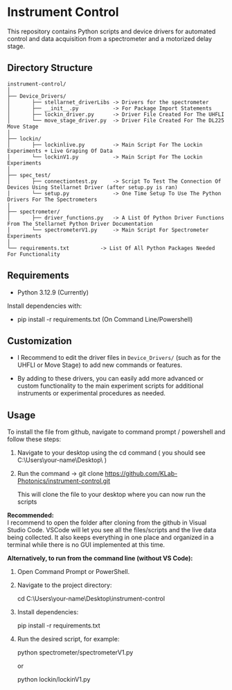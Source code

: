 # Instrument Control

This repository contains Python scripts and device drivers for automated control and data acquisition from a spectrometer and a motorized delay stage.

## Directory Structure

    instrument-control/
    │
    ├── Device_Drivers/
    │       ├── stellarnet_driverLibs -> Drivers for the spectrometer
    │       ├── __init__.py           -> For Package Import Statements
    │       ├── lockin_driver.py      -> Driver File Created For The UHFLI
    │       └── move_stage_driver.py  -> Driver File Created For The DL225 Move Stage
    │
    ├── lockin/
    │       ├── lockinlive.py         -> Main Script For The Lockin Experiments + Live Graping Of Data
    │       └── lockinV1.py           -> Main Script For The Lockin Experiments
    │
    ├── spec_test/
    │       ├── connectiontest.py     -> Script To Test The Connection Of Devices Using Stellarnet Driver (after setup.py is ran)
    │       └── setup.py              -> One Time Setup To Use The Python Drivers For The Spectrometers
    │
    ├── spectrometer/
    │       ├── driver_functions.py   -> A List Of Python Driver Functions From The Stellarnet Python Driver Documentation
    │       └── spectrometerV1.py     -> Main Script For Spectrometer Experiments
    │
    └── requirements.txt          -> List Of All Python Packages Needed For Functionality


## Requirements

- Python 3.12.9 (Currently)

Install dependencies with:

- pip install -r requirements.txt (On Command Line/Powershell)

## Customization

- I Recommend to edit the driver files in `Device_Drivers/` (such as for the UHFLI or Move Stage) to add new commands or features.

- By adding to these drivers, you can easily add more advanced or custom functionality to the main experiment scripts for additional instruments or experimental procedures as needed.

## Usage

To install the file from github, navigate to command prompt / powershell and follow these steps:

1. Navigate to your desktop using the cd command  ( you should see C:\Users\your-name\Desktop\ )

2. Run the command -> git clone https://github.com/KLab-Photonics/instrument-control.git
    
    This will clone the file to your desktop where you can now run the scripts

**Recommended:**  
I recommend to open the folder after cloning from the github in Visual Studio Code.
VSCode will let you see all the files/scripts and the live data being collected.
It also keeps everything in one place and organized in a terminal while there is no GUI implemented at this time.

**Alternatively, to run from the command line (without VS Code):**

1. Open Command Prompt or PowerShell.


2. Navigate to the project directory:
   
   cd C:\Users\your-name\Desktop\instrument-control
   

3. Install dependencies:
   
   pip install -r requirements.txt
   

4. Run the desired script, for example:
   
   python spectrometer/spectrometerV1.py
   
   or
   
   python lockin/lockinV1.py
   

